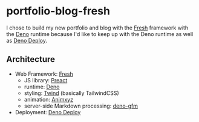 # portfolio-blog-fresh
I chose to build my new portfolio and blog with the [Fresh](https://fresh.deno.dev/) framework with the [Deno](https://deno.land/) runtime because I'd like to keep up with the Deno runtime as well as [Deno Deploy](https://deno.com/deploy).

## Architecture

- Web Framework: [Fresh](https://fresh.deno.dev/)
    - JS library: [Preact](https://preactjs.com/)
    - runtime: [Deno](https://deno.land/)
    - styling: [Twind](https://twind.dev/) (basically TailwindCSS)
    - animation: [Animxyz](https://animxyz.com/)
    - server-side Markdown processing: [deno-gfm](https://github.com/lucacasonato/deno-gfm)
- Deployment: [Deno Deploy](https://deno.com/deploy)
